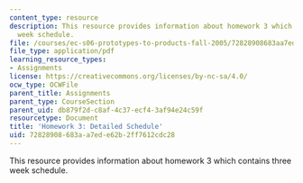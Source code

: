 ```yaml
---
content_type: resource
description: This resource provides information about homework 3 which contains three
  week schedule.
file: /courses/ec-s06-prototypes-to-products-fall-2005/72828908683aa7ede62b2ff7612cdc28_MITEC_S06F05_hw3.pdf
file_type: application/pdf
learning_resource_types:
- Assignments
license: https://creativecommons.org/licenses/by-nc-sa/4.0/
ocw_type: OCWFile
parent_title: Assignments
parent_type: CourseSection
parent_uid: db879f2d-c8af-4c37-ecf4-3af94e24c59f
resourcetype: Document
title: 'Homework 3: Detailed Schedule'
uid: 72828908-683a-a7ed-e62b-2ff7612cdc28
---
```

This resource provides information about homework 3 which contains three week schedule.